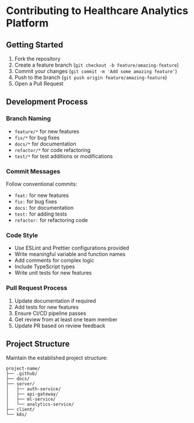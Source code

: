 # Contributing to Healthcare Analytics Platform

## Getting Started

1. Fork the repository
2. Create a feature branch (`git checkout -b feature/amazing-feature`)
3. Commit your changes (`git commit -m 'Add some amazing feature'`)
4. Push to the branch (`git push origin feature/amazing-feature`)
5. Open a Pull Request

## Development Process

### Branch Naming

- `feature/*` for new features
- `fix/*` for bug fixes
- `docs/*` for documentation
- `refactor/*` for code refactoring
- `test/*` for test additions or modifications

### Commit Messages

Follow conventional commits:
- `feat:` for new features
- `fix:` for bug fixes
- `docs:` for documentation
- `test:` for adding tests
- `refactor:` for refactoring code

### Code Style

- Use ESLint and Prettier configurations provided
- Write meaningful variable and function names
- Add comments for complex logic
- Include TypeScript types
- Write unit tests for new features

### Pull Request Process

1. Update documentation if required
2. Add tests for new features
3. Ensure CI/CD pipeline passes
4. Get review from at least one team member
5. Update PR based on review feedback

## Project Structure

Maintain the established project structure:
```
project-name/
├── .github/
├── docs/
├── server/
│   ├── auth-service/
│   ├── api-gateway/
│   ├── ml-service/
│   └── analytics-service/
├── client/
└── k8s/
```